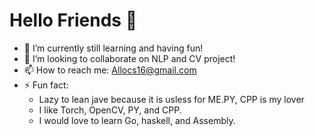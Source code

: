 # Hello Friends 👋



- 🌱 I’m currently still learning and having fun!
- 👯 I’m looking to collaborate on NLP and CV project!
- 📫 How to reach me: Allocs16@gmail.com
- ⚡ Fun fact: 
  - Lazy to lean jave because it is usless for ME.PY, CPP is my lover
  - I like Torch, OpenCV, PY, and CPP.
  - I would love to learn Go, haskell, and Assembly. 


